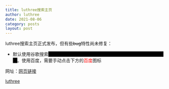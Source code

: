 ```yaml
---
title: luthree搜索主页
author: luthree
date: 2021-08-06
category: posts
layout: post
---
```


luthree搜索主页正式发布，但有些~~bug~~特性尚未修复：

- 默认使用谷歌搜索<font style="background: black" color="black">，但因为墙，无法搜索，需要梯子翻越这堵墙，就非常的可恶</font>。使用百度，需要手动点击下方的<font color="red">百度</font>图标

网址：[网页链接](http://luthree.tk/s)

[luthree](http://luthree.tk)
